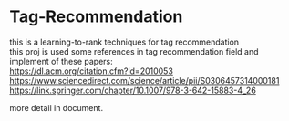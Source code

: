 # Tag-Recommendation
this is a learning-to-rank techniques for tag recommendation<br />
this proj is used some references in tag recommendation field and implement of these papers:<br />
https://dl.acm.org/citation.cfm?id=2010053<br />
https://www.sciencedirect.com/science/article/pii/S0306457314000181<br />
https://link.springer.com/chapter/10.1007/978-3-642-15883-4_26<br />

more detail in document.
